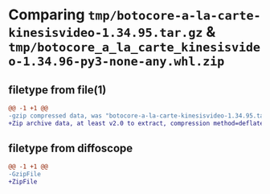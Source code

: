 # Comparing `tmp/botocore-a-la-carte-kinesisvideo-1.34.95.tar.gz` & `tmp/botocore_a_la_carte_kinesisvideo-1.34.96-py3-none-any.whl.zip`

## filetype from file(1)

```diff
@@ -1 +1 @@
-gzip compressed data, was "botocore-a-la-carte-kinesisvideo-1.34.95.tar", last modified: Wed May  1 01:06:29 2024, max compression
+Zip archive data, at least v2.0 to extract, compression method=deflate
```

## filetype from diffoscope

```diff
@@ -1 +1 @@
-GzipFile
+ZipFile
```

